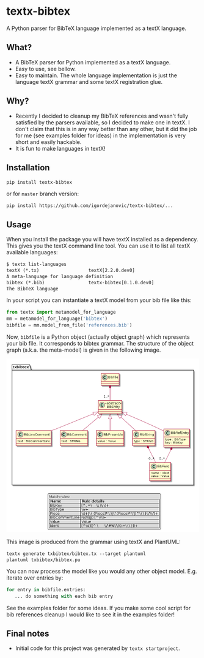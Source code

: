 # textx-bibtex

A Python parser for BibTeX language implemented as a textX language.


## What?

- A BibTeX parser for Python implemented as a textX language.
- Easy to use, see bellow.
- Easy to maintain. The whole language implementation is just the language textX
  grammar and some textX registration glue.


## Why?

- Recently I decided to cleanup my BibTeX references and wasn't fully satisfied
  by the parsers available, so I decided to make one in textX. I don't claim
  that this is in any way better than any other, but it did the job for me (see
  examples folder for ideas) in the implementation is very short and easily
  hackable.
- It is fun to make languages in textX!


## Installation

```
pip install textx-bibtex
```

or for `master` branch version:

```
pip install https://github.com/igordejanovic/textx-bibtex/...
```


## Usage


When you install the package you will have textX installed as a dependency. This
gives you the textX command line tool. You can use it to list all textX
available languages:

```
$ textx list-languages
textX (*.tx)                  textX[2.2.0.dev0]                       A meta-language for language definition
bibtex (*.bib)                textx-bibtex[0.1.0.dev0]                The BibTeX language

```

In your script you can instantiate a textX model from your bib file like this:

```python
from textx import metamodel_for_language
mm = metamodel_for_language('bibtex')
bibfile = mm.model_from_file('references.bib')
```

Now, `bibfile` is a Python object (actually object graph) which represents your
bib file. It corresponds to bibtex grammar. The structure of the object graph
(a.k.a. the meta-model) is given in the following image.


![BibTeX meta-model](https://github.com/igordejanovic/textx-bibtex/raw/master/txbibtex/bibtex.png)


This image is produced from the grammar using textX and PlantUML:

```
textx generate txbibtex/bibtex.tx --target plantuml
plantuml txbibtex/bibtex.pu
```

You can now process the model like you would any other object model. E.g.
iterate over entries by:

```python
for entry in bibfile.entries:
   ... do something with each bib entry
```

See the examples folder for some ideas. If you make some cool script for bib
references cleanup I would like to see it in the examples folder!


## Final notes

- Initial code for this project was generated by `textx startproject`.
